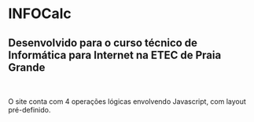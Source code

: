 # INFOCalc
## Desenvolvido para o curso técnico de Informática para Internet na ETEC de Praia Grande
&nbsp;

O site conta com 4 operações lógicas envolvendo Javascript, com layout pré-definido.